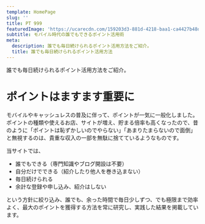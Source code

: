 ```yaml
---
template: HomePage
slug: ''
title: PT 999
featuredImage: 'https://ucarecdn.com/159203d3-881d-4218-baa1-ca4427b48d0d/'
subtitle: モバイル時代の誰でもできるポイント活用術
meta:
  description: 誰でも毎日続けられるポイント活用方法をご紹介。
  title: 誰でも毎日続けられるポイント活用方法
---
```


誰でも毎日続けられるポイント活用方法をご紹介。

# ポイントはますます重要に

モバイルやキャッシュレスの普及に伴って、ポイントが一気に一般化しました。ポイントの種類や使えるお店、サイトが増え、貯まる倍率も高くなったので、昔のように「ポイントは恥ずかしいのでやらない」「あまりたまらないので面倒」と無視するのは、貴重な収入の一部を無駄に捨てているようなものです。

当サイトでは、
- 誰でもできる（専門知識やブログ開設は不要）
- 自分だけでできる（紹介したり他人を巻き込まない）
- 毎日続けられる
- 余計な登録や申し込み、紹介はしない

という方針に絞り込み、誰でも、余った時間で毎日少しずつ、でも極限まで効率よく、最大のポイントを獲得する方法を常に研究し、実践した結果を掲載しています。



